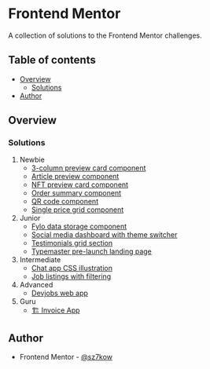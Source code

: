 # Frontend Mentor

A collection of solutions to the Frontend Mentor challenges.

## Table of contents

- [Overview](#overview)
  - [Solutions](#solutions)
- [Author](#author)

## Overview

### Solutions

1. Newbie
   - [3-column preview card component](https://github.com/sz7kow/frontend-mentor/tree/master/projects/3-column-preview-card-component)
   - [Article preview component](https://github.com/sz7kow/frontend-mentor/tree/master/projects/article-preview-component)
   - [NFT preview card component](https://github.com/sz7kow/frontend-mentor/tree/master/projects/nft-preview-card-component)
   - [Order summary component](https://github.com/sz7kow/frontend-mentor/tree/master/projects/order-summary-component)
   - [QR code component](https://github.com/sz7kow/frontend-mentor/tree/master/projects/qr-code-component)
   - [Single price grid component](https://github.com/sz7kow/frontend-mentor/tree/master/projects/single-price-grid-component)
2. Junior
   - [Fylo data storage component](https://github.com/sz7kow/frontend-mentor/tree/master/projects/fylo-data-storage-component)
   - [Social media dashboard with theme switcher](https://github.com/sz7kow/frontend-mentor/tree/master/projects/social-media-dashboard-with-theme-switcher)
   - [Testimonials grid section](https://github.com/sz7kow/frontend-mentor/tree/master/projects/testimonials-grid-section)
   - [Typemaster pre-launch landing page](https://github.com/sz7kow/frontend-mentor/tree/master/projects/typemaster-pre-launch-landing-page)
3. Intermediate
   - [Chat app CSS illustration](https://github.com/sz7kow/frontend-mentor/tree/master/projects/chat-app-css-illustration)
   - [Job listings with filtering](https://github.com/sz7kow/frontend-mentor/tree/master/projects/job-listings-with-filtering)
4. Advanced
   - [Devjobs web app](https://github.com/sz7kow/frontend-mentor/tree/master/projects/devjobs-web-app)
5. Guru
   - [🏗️ Invoice App](https://github.com/sz7kow/frontend-mentor/tree/master/projects/invoice-app)

## Author

- Frontend Mentor - [@sz7kow](https://www.frontendmentor.io/profile/sz7kow)
